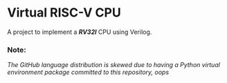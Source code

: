 # Virtual RISC-V CPU
A project to implement a ***RV32I*** CPU using Verilog. 
### Note:
*The GitHub language distribution is skewed due to having a Python virtual environment package committed to this repository, oops*
